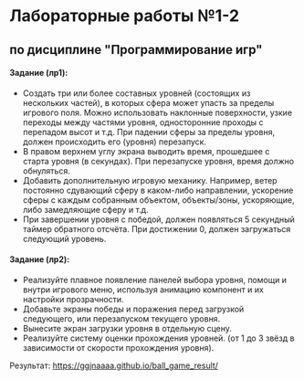 # Лабораторные работы №1-2

## по дисциплине "Программирование игр"

#### Задание (лр1):

* Создать три или более составных уровней (состоящих из нескольких частей), в которых сфера может упасть за пределы игрового поля. Можно использовать наклонные поверхности, узкие переходы между частями уровня, односторонние проходы с перепадом высот и т.д. При падении сферы за пределы уровня, должен происходить его (уровня) перезапуск.
* В правом верхнем углу экрана выводить время, прошедшее с старта уровня (в секундах). При перезапуске уровня, время должно обнуляться.
* Добавить дополнительную игровую механику. Например, ветер постоянно сдувающий сферу в каком-либо направлении, ускорение сферы с каждым собранным объектом, объекты/зоны, ускоряющие, либо замедляющие сферу и т.д.
* При завершении уровня с победой, должен появляться 5 секундный таймер обратного отсчёта. При достижении 0, должен загружаться следующий уровень.


#### Задание (лр2):

* Реализуйте плавное появление панелей выбора уровня, помощи и внутри игрового меню, используя анимацию компонент и их настройки прозрачности.
* Добавьте экраны победы и поражения перед загрузкой следующего, или перезапуском текущего уровня.
* Вынесите экран загрузки уровня в отдельную сцену.
* Реализуйте систему оценки прохождения уровней. (от 1 до 3 звёзд в зависимости от скорости прохождения уровня).



Результат: https://ggjnaaaa.github.io/ball_game_result/